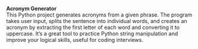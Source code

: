 **Acronym Generator**  
This Python project generates acronyms from a given phrase. The program takes user input, splits the sentence into individual words, and creates an acronym by extracting the first letter of each word and converting it to uppercase. It’s a great tool to practice Python string manipulation and improve your logical skills, useful for coding interviews.
